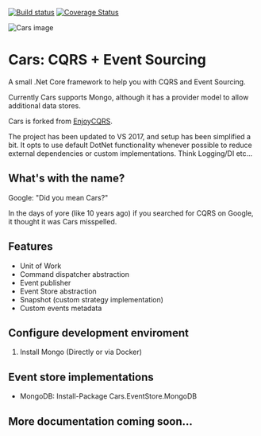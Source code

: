 [![Build status](https://ci.appveyor.com/api/projects/status/58fdyc6de81r7t3r/branch/master?svg=true)](https://ci.appveyor.com/project/eswann/cars/branch/master)
[![Coverage Status](https://coveralls.io/repos/github/eswann/cars/badge.svg?branch=master)](https://coveralls.io/github/eswann/cars?branch=master)

![Cars image](https://encrypted-tbn0.gstatic.com/images?q=tbn:ANd9GcSI680XhLv9L5_noib5ax3YrQ57Vf5dpYWXPw8ulO1dL1kRHpJJ)

# Cars: CQRS + Event Sourcing
A small .Net Core framework to help you with CQRS and Event Sourcing.

Currently Cars supports Mongo, although it has a provider model to allow additional data stores.

Cars is forked from [EnjoyCQRS](https://github.com/ircnelson/enjoy.cqrs). 

The project has been updated to VS 2017, and setup has been simplified a bit. It opts to use default DotNet 
functionality whenever possible to reduce external dependencies or custom implementations. Think Logging/DI etc...  

## What's with the name?
Google: "Did you mean Cars?"

In the days of yore (like 10 years ago) if you searched for CQRS on Google, it thought it was Cars misspelled.

## Features

* Unit of Work
* Command dispatcher abstraction
* Event publisher
* Event Store abstraction
* Snapshot (custom strategy implementation)
* Custom events metadata

## Configure development enviroment

1. Install Mongo (Directly or via Docker)

## Event store implementations

* MongoDB: Install-Package Cars.EventStore.MongoDB


## More documentation coming soon...


